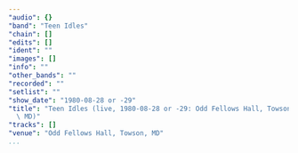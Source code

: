 ```yaml
---
"audio": {}
"band": "Teen Idles"
"chain": []
"edits": []
"ident": ""
"images": []
"info": ""
"other_bands": ""
"recorded": ""
"setlist": ""
"show_date": "1980-08-28 or -29"
"title": "Teen Idles (live, 1980-08-28 or -29: Odd Fellows Hall, Towson,\
  \ MD)"
"tracks": []
"venue": "Odd Fellows Hall, Towson, MD"
...
```

